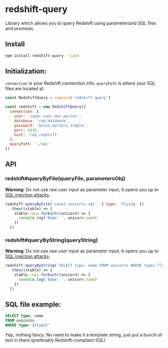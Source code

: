 redshift-query
=============

Library which allows you to query Redshift using parameterized SQL files and promises.

## Install

```bash
npm install redshift-query --save
```

## Initialization:

`connection` is your Redshift connection info. `queryPath` is where your SQL files are located at.

```javascript
const RedshiftQuery = require('redshift-query')

const redshift = new RedshiftQuery({
  connection: {
    user: 'super_cool_dev_person',
    database: 'rad_database',
    password: 'horse_battery_staple',
    port: 5439,
    host: 'rad_redshift'
  },
  queryPath: './sql'
})
```
## API

### redshift#queryByFile(queryFile, parametersObj)

**Warning**: Do not use raw user input as parameter input, it opens you up to [SQL injection attacks](https://en.wikipedia.org/wiki/SQL_injection).

```javascript
redshift.queryByFile('count_unicorns.sql', { type: 'flying' })
  .then((stable) => {
    stable.rows.forEach((unicorn) => {
      console.log('Name: ', unicorn.name)
    })
  })
```

### redshift#queryByString(queryString)

**Warning**: Do not use raw user input as parameter input, it opens you up to [SQL injection attacks](https://en.wikipedia.org/wiki/SQL_injection).

```javascript
redshift.queryByString(`SELECT type, name FROM unicorns WHERE type='flying'`)
  .then((stable) => {
    stable.rows.forEach((unicorn) => {
      console.log('Name: ', unicorn.name)
    })
  })
```

## SQL file example:

```sql
SELECT type, name
FROM unicorns
WHERE type='${type}'
```

Yep, nothing fancy. No need to make it a template string, just put a bunch of text in there (preferably Redshift-compliant SQL)